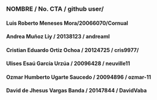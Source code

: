 ### NOMBRE / No. CTA / github user/
#### Luis Roberto Meneses Mora/20066070/Cornual
#### Andrea Muñoz Liy / 20138123 / andreaml
#### Cristian Eduardo Ortiz Ochoa / 20124725 / cris9977/
#### Ulises Esaú García Urzúa / 20096428 / neuville11
#### Ozmar Humberto Ugarte Saucedo / 20094896 / ozmar-11
#### David de Jhesus Vargas Banda / 20147844 / DavidVaba